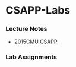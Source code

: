 # CSAPP-Labs

### Lecture Notes

- [2015CMU CSAPP](https://github.com/showlibia/CSAPP-Labs/blob/main/2015CMU%20CSAPP.md)



### Lab Assignments